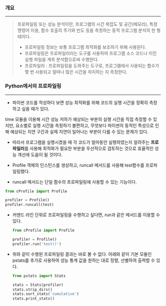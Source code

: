 ### 개요

---

>   프로파일링 또는 성능 분석이란, 프로그램의 시간 복잡도 및 공간(메모리), 특정 명령어 이용, 함수 호출의 주기와 빈도 등을 측정하는 동적 프로그램 분석의 한 형태이다. 
>
>   -   프로파일링 정보는 보통 프로그램 최적화를 보조하기 위해 사용된다. 
>   -   프로파일링은 프로파일러라는 도구를 사용하여 프로그램 소스 코드나 이진 실행 파일을 계측 분석함으로써 수행한다.
>   -   프로파일러 : 프로파일링을 도와주는 도구로, 프로그램에서 사용되는 함수가 몇 번 사용되고 얼마나 많은 시간을 차지하는 지 측정한다.



### Python에서의 프로파일링

---

-   파이썬 코드를 작성하다 보면 성능 최적화를 위해 코드의 실행 시간을 정확히 측정하고 싶을 때가 있다.



time 모듈을 이용해 시간 성능 저하가 예상되는 부분의 실행 시간을 직접 측정할 수 있지만, 요소별로 실행 시간을 측정하기 불편하고, 무엇보다 파이썬의 동적인 특성으로 인해 예상되는 지연 구간과 실제 지연이 일어나는 부분이 다를 수 있는 문제가 있다.

-   따라서 프로그램을 실행시켰을 때 각 코드가 얼마동안 실행하였는지 알려주는 **프로파일러**를 사용해 최적화가 필요한 부분을 우선적으로 검토하는 것으로 효율적인 성능 개선에 도움이 될 것이다.

-   Profile 객체의 인스턴스를 생성하고, runcall 메서드를 사용해 test함수를 프로파일링했다.
-   runcall 메서드는 단일 함수의 프로파일링에 사용할 수 있는 기능이다.

```python
from cProfile import Profile

profiler = Profile()
profiler.runcall(test)
```



-   커맨드 라인 단위로 프로파일링을 수행하고 싶다면, run과 같은 메서드를 이용할 수 있다.

    ```python
    from cProfile import Profile
    
    profiler = Profile()
    profiler.run('test()')
    ```

    

-   위와 같이 수행된 프로파일링 결과는 바로 볼 수 없다. 아래와 같이 기본 모듈인 pstats를 추가로 사용하여 성능 통계 값을 원하는 대로 정렬, 선별하여 출력할 수 있다. 

    ```python
    from pstats import Stats
    
    stats = Stats(profiler)
    stats.strip_dirs()
    stats.sort_stats('cumulative')
    stats.print_stats()
    ```

    